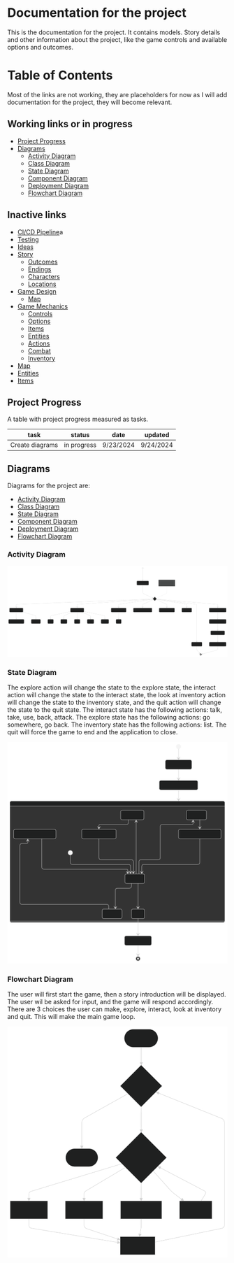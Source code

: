 # Documentation for the project

This is the documentation for the project. It contains models.
Story details and other information about the project, like 
the game controls and available options and outcomes.

# Table of Contents

Most of the links are not working, they are placeholders for now
as I will add documentation for the project, they will become
relevant.

## Working links or in progress

- [Project Progress](#project-progress)
- [Diagrams](#diagrams)
  - [Activity Diagram](#activity-diagram)
  - [Class Diagram](#class-diagram)
  - [State Diagram](#state-diagram)
  - [Component Diagram](#component-diagram)
  - [Deployment Diagram](#deployment-diagram)
  - [Flowchart Diagram](#flowchart-diagram)

## Inactive links

- [CI/CD Pipeline](#ci-cd-pipeline)a
- [Testing](#testing)
- [Ideas](#ideas)
- [Story](#story)
    - [Outcomes](#outcomes)
    - [Endings](#endings)
    - [Characters](#characters)
    - [Locations](#locations)
- [Game Design](#game-design)
  - [Map](#map)
- [Game Mechanics](#game-mechanics)
  - [Controls](#controls)
  - [Options](#options)
  - [Items](#items)
  - [Entities](#entities)
  - [Actions](#actions)
  - [Combat](#combat)
  - [Inventory](#inventory)
- [Map](#map)
- [Entities](#entities)
- [Items](#items)

## Project Progress

A table with project progress measured as tasks.

| task            | status      | date      | updated   |
|-----------------|-------------|-----------|-----------|
| Create diagrams | in progress | 9/23/2024 | 9/24/2024 |

## Diagrams

Diagrams for the project are:

- [Activity Diagram](#activity-diagram)
- [Class Diagram]()
- [State Diagram](#state-diagram)
- [Component Diagram]()
- [Deployment Diagram]()
- [Flowchart Diagram](#flowchart-diagram)


### Activity Diagram

![Activity Diagram](./assets/activityDiagram.svg)

### State Diagram

The explore action will  change the state to the explore state, the interact action will change the state to
the interact state, the look at inventory action will change the state to the inventory
state, and the quit action will change the state to the quit state. The interact state
has the following actions: talk, take, use, back, attack. The explore state has the following
actions: go somewhere, go back. The inventory state has the following actions: list. 
The quit will force the game to end and the application to close.

![State diagram](./assets/stateDiagram.svg)

### Flowchart Diagram

The user will first start the game, then a story introduction will be displayed.
The user wil be asked for input, and the game will respond accordingly. There
are 3 choices the user can make, explore, interact, look at inventory and quit.
This will make the main game loop.

![Flowchart Diagram](./assets/flowchartDiagram.svg)
